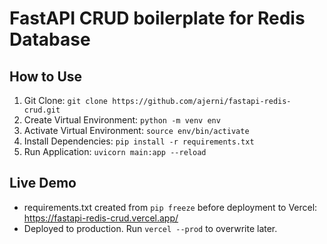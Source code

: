 # FastAPI CRUD boilerplate for Redis Database

## How to Use

1. Git Clone: `git clone https://github.com/ajerni/fastapi-redis-crud.git`
2. Create Virtual Environment: `python -m venv env`
3. Activate Virtual Environment: `source env/bin/activate`
4. Install Dependencies: `pip install -r requirements.txt`
5. Run Application: `uvicorn main:app --reload`

## Live Demo

* requirements.txt created from `pip freeze` before deployment to Vercel: <https://fastapi-redis-crud.vercel.app/>
* Deployed to production. Run `vercel --prod` to overwrite later.